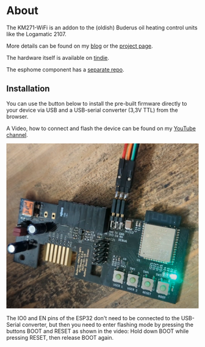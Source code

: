 # About

The KM271-WiFi is an addon to the (oldish) Buderus oil heating control units like the Logamatic 2107.

More details can be found on my [blog](https://the78mole.de/reverse-engineering-the-buderus-km217/) or the
[project page](https://the78mole.de/projects/km271-wifi-howto/).

The hardware itself is available on [tindie](https://www.tindie.com/products/24664/).

The esphome component has a [separate repo](https://github.com/the78mole/esphome_components).

## Installation

You can use the button below to install the pre-built firmware directly to your device via USB and a
USB-serial converter (3,3V TTL) from the browser.

<esp-web-install-button manifest="firmware/km271-for-friends.manifest.json"></esp-web-install-button>

A Video, how to connect and flash the device can be found on my
[YouTube channel](https://youtu.be/h_pQlpXaQ1I).

<img src="img/KM271-connected.png" alt="KM271-WiFi Flashing Setup" style="max-width: 100%; height: auto;">

The IO0 and EN pins of the ESP32 don't need to be connected to the USB-Serial converter, but then you need to
enter flashing mode by pressing the buttons BOOT and RESET as shown in the video: Hold down BOOT while pressing
RESET, then release BOOT again.

<script type="module" src="https://unpkg.com/esp-web-tools@10/dist/web/install-button.js?module"></script>
